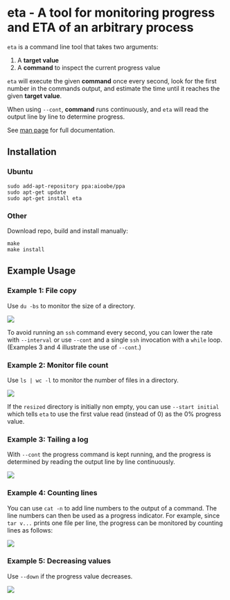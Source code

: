 # eta - A tool for monitoring progress and ETA of an arbitrary process

`eta` is a command line tool that takes two arguments:

1. A **target value**
2. A **command** to inspect the current progress value

`eta` will execute the given **command** once every second, look for the first number in the commands output, and estimate the time until it reaches the given **target value**.

When using `--cont`, **command** runs continuously, and `eta` will read the output line by line to determine progress.

See [man page](https://github.com/aioobe/eta/wiki/eta-man-page) for full documentation.

## Installation

### Ubuntu

    sudo add-apt-repository ppa:aioobe/ppa
    sudo apt-get update
    sudo apt-get install eta

### Other
Download repo, build and install manually:

    make
    make install

## Example Usage
### Example 1: File copy
Use `du -bs` to monitor the size of a directory.

<img src="http://aioo.be/eta/demo1c.gif" />

To avoid running an `ssh` command every second, you can lower the rate with `--interval` or use `--cont` and a single `ssh` invocation with a `while` loop. (Examples 3 and 4 illustrate the use of `--cont`.)

### Example 2: Monitor file count
Use `ls | wc -l` to monitor the number of files in a directory.

<img src="http://aioo.be/eta/demo2c.gif" />

If the `resized` directory is initially non empty, you can use `--start initial` which tells `eta` to use the first value read (instead of 0) as the 0% progress value.

### Example 3: Tailing a log
With `--cont` the progress command is kept running, and the progress is determined by reading the output line by line continuously.

<img src="http://aioo.be/eta/demo3c.gif" />

### Example 4: Counting lines
You can use `cat -n` to add line numbers to the output of a command. The line numbers can then be used as a progress indicator. For example, since `tar v...` prints one file per line, the progress can be monitored by counting lines as follows:

<img src="http://aioo.be/eta/demo4c.gif" />

### Example 5: Decreasing values
Use `--down` if the progress value decreases.

<img src="http://aioo.be/eta/demo5c.gif" />

